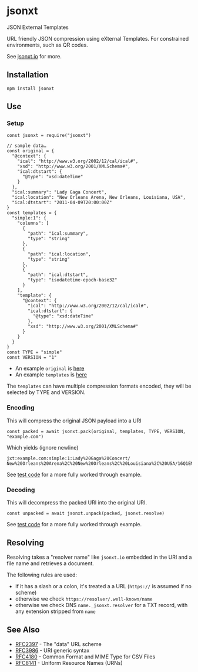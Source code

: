 # jsonxt
JSON External Templates

URL friendly JSON compression using eXternal Templates.
For constrained environments, such as QR codes.

See [jsonxt.io](https://jsonxt.io) for more.

## Installation

    npm install jsonxt

## Use

### Setup

    const jsonxt = require("jsonxt")

    // sample data…
    const original = {
      "@context": {
        "ical": "http://www.w3.org/2002/12/cal/ical#",
        "xsd": "http://www.w3.org/2001/XMLSchema#",
        "ical:dtstart": {
          "@type": "xsd:dateTime"
        }
      },
      "ical:summary": "Lady Gaga Concert",
      "ical:location": "New Orleans Arena, New Orleans, Louisiana, USA",
      "ical:dtstart": "2011-04-09T20:00:00Z"
    }
    const templates = {
      "simple:1": {
        "columns": [
          {
            "path": "ical:summary", 
            "type": "string"
          }, 
          {
            "path": "ical:location", 
            "type": "string"
          }, 
          {
            "path": "ical:dtstart", 
            "type": "isodatetime-epoch-base32"
          }
        ], 
        "template": {
          "@context": {
            "ical": "http://www.w3.org/2002/12/cal/ical#", 
            "ical:dtstart": {
              "@type": "xsd:dateTime"
            }, 
            "xsd": "http://www.w3.org/2001/XMLSchema#"
          }
        }
      }
    }
    const TYPE = "simple"
    const VERSION = "1"

* An example `original` is [here](https://github.com/Consensas/jsonxt/blob/main/test/data/w3vc-1-1.json)
* An example `templates` is [here](https://github.com/Consensas/jsonxt/blob/main/test/data/templates.json)

The `templates` can have multiple compression formats encoded,
they will be selected by TYPE and VERSION.

### Encoding

This will compress the original JSON payload into a URI

    const packed = await jsonxt.pack(original, templates, TYPE, VERSION, "example.com")

Which yields (ignore newline)

    jxt:example.com:simple:1:Lady%20Gaga%20Concert/
    New%20Orleans%20Arena%2C%20New%20Orleans%2C%20Louisiana%2C%20USA/16Q1EM0

See [test code](https://github.com/Consensas/jsonxt/blob/main/test/pack.js) for a more
fully worked through example.

### Decoding

This will decompress the packed URI into the original URI.

    const unpacked = await jsonxt.unpack(packed, jsonxt.resolve)

See [test code](https://github.com/Consensas/jsonxt/blob/main/test/resolve.js) for a more
fully worked through example.

## Resolving

Resolving takes a "resolver name" like `jsonxt.io` embedded in the URI 
and a file name and retrieves a document.

The following rules are used:

* if it has a slash or a colon, it's treated a a URL (`https://` is assumed if no scheme)
* otherwise we check `https://resolver/.well-known/name`
* otherwise we check DNS `name._jsonxt.resolver` for a TXT record, with any extension stripped from `name`

## See Also

* [RFC2397](https://tools.ietf.org/html/rfc2397) - The "data" URL scheme
* [RFC3986](https://tools.ietf.org/html/rfc3986) - URI generic syntax
* [RFC4180](https://tools.ietf.org/html/rfc4180) - Common Format and MIME Type for CSV Files
* [RFC8141](https://tools.ietf.org/html/rfc8141) - Uniform Resource Names (URNs)
